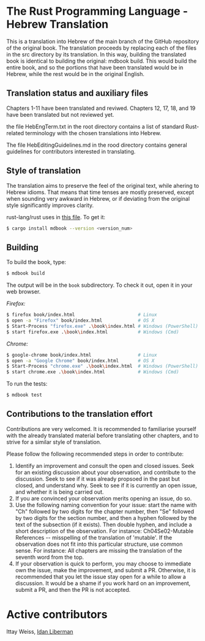 # The Rust Programming Language - Hebrew Translation
This is a translation into Hebrew of the main branch of the GitHub repository of the original book. The translation proceeds by replacing each of the files in the src directory by its translation. In this way, building the translated book is identical to building the original: mdbook build. This would build the entire book, and so the portions that have been translated would be in Hebrew, while the rest would be in the original English. 

## Translation status and auxiliary files
Chapters 1-11 have been translated and reviwed. Chapters 12, 17, 18, and 19 have been translated but not reviewed yet.

the file HebEngTerm.txt in the root directory contains a list of standard Rust-related terminology with the chosen translations into Hebrew. 

The file HebEditingGuidelines.md in the rood directory contains general guidelines for contributors interested in translating. 

## Style of translation
The translation aims to preserve the feel of the original text, while ahering to Hebrew idioms. That means that time tenses are mostly preserved, except when sounding very awkward in Hebrew, or if deviating from the original style significantly improves clarity. 


rust-lang/rust uses in [this file][rust-mdbook]. To get it:

[mdBook]: https://github.com/rust-lang-nursery/mdBook
[rust-mdbook]: https://github.com/rust-lang/rust/blob/master/src/tools/rustbook/Cargo.toml

```bash
$ cargo install mdbook --version <version_num>
```

## Building

To build the book, type:

```bash
$ mdbook build
```

The output will be in the `book` subdirectory. To check it out, open it in
your web browser.

_Firefox:_
```bash
$ firefox book/index.html                       # Linux
$ open -a "Firefox" book/index.html             # OS X
$ Start-Process "firefox.exe" .\book\index.html # Windows (PowerShell)
$ start firefox.exe .\book\index.html           # Windows (Cmd)
```

_Chrome:_
```bash
$ google-chrome book/index.html                 # Linux
$ open -a "Google Chrome" book/index.html       # OS X
$ Start-Process "chrome.exe" .\book\index.html  # Windows (PowerShell)
$ start chrome.exe .\book\index.html            # Windows (Cmd)
```

To run the tests:

```bash
$ mdbook test
```

## Contributions to the translation effort
Contributions are very welcomed. It is recommended to familiarise yourself with the already translated material before translating other chapters, and to strive for a similar style of translation. 

Please follow the following recommended steps in order to contribute:
1) Identify an improvement and consult the open and closed issues. Seek for an existing discussion about your observation, and contribute to the discussion. Seek to see if it was already propsoed in the past but closed, and understand why. Seek to see if it is currently an open issue, and whether it is being carried out. 
2) If you are convinced your observation merits opening an issue, do so. 
3) Use the following naming convention for your issue: start the name with "Ch" followed by two digits for the chapter number, then "Se" followed by two digits for the section number, and then a hyphen followed by the text of the subsection (if it exists). Then double hyphen, and include a short description of the observation. For instance: Ch04Se02-Mutable References -- misspelling of the translation of 'mutable'. If the observation does not fit into this particular structure, use common sense. For instance: All chapters are missing the translation of the seventh word from the top.
4) If your observation is quick to perform, you may choose to immediate own the issue, make the improvement, and submit a PR. Otherwise, it is recommended that you let the issue stay open for a while to allow a discussion. It would be a shame if you work hard on an improvement, submit a PR, and then the PR is not accepted. 

# Active contributors
Ittay Weiss,
[Idan Liberman](https://github.com/IdanLib)
